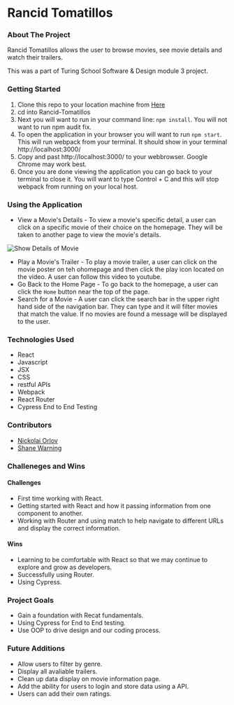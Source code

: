 # Rancid Tomatillos
  ### About The Project

Rancid Tomatillos allows the user to browse movies, see movie details and watch their trailers. 

This was a part of Turing School Software & Design module 3 project.

### Getting Started
 1. Clone this repo to your location machine from [Here](git@github.com:orlov-n/Rancid-Tomatillos.git)
 2. cd into Rancid-Tomatillos
 3. Next you will want to run in your command line: `npm install`. You will not want to run npm audit fix.
 4. To open the application in your browser you will want to run `npm start`. This will run webpack from your terminal. It should show in your terminal http://localhost:3000/
 5. Copy and past http://localhost:3000/ to your webbrowser. Google Chrome may work best. 
 6. Once you are done viewing the application you can go back to your terminal to close it. You will want to type Control + C and this will stop webpack from running on your local host. 

### Using the Application


  * View a Movie's Details - To view a movie's specific detail, a user can click on a specific movie of their choice on the homepage. They will be taken to another page to view the movie's details.

![Show Details of Movie](https://user-images.githubusercontent.com/97068979/169955286-ddb5514a-7d67-49b0-8671-0e2590cdcd2c.gif)

   
  * Play a Movie's Trailer - To play a movie trailer, a user can click on the movie poster on teh ohomepage and then click the play icon located on the video. A user can follow this video to youtube.
  * Go Back to the Home Page - To go back to the homepage, a user can click the `Home` button near the top of the page.
  * Search for a Movie - A user can click the search bar in the upper right hand side of the navigation bar. They can type and it will filter movies that match the value. If no movies are found a message will be displayed to the user.


### Technologies Used 
  * React
  * Javascript
  * JSX
  * CSS
  * restful APIs
  * Webpack
  * React Router
  * Cypress End to End Testing

### Contributors

  * [Nickolai Orlov](https://github.com/orlov-n)
  * [Shane Warning](https://github.com/shanekwarning)
 
### Challeneges and Wins

#### Challenges
  * First time working with React.
  * Getting started with React and how it passing information from one component to another.
  * Working with Router and using match to help navigate to different URLs and display the correct information.

#### Wins
  * Learning to be comfortable with React so that we may continue to explore and grow as developers.
  * Successfully using Router.
  * Using Cypress.

### Project Goals
  * Gain a foundation with Recat fundamentals.
  * Using Cypress for End to End testing.
  * Use OOP to drive design and our coding process.

### Future Additions
  * Allow users to filter by genre.
  * Display all avaliable trailers.
  * Clean up data display on movie information page. 
  * Add the ability for users to login and store data using a API.
  * Users can add their own ratings.
